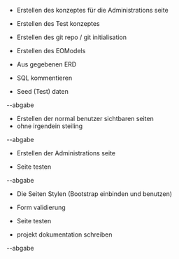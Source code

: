 
* Erstellen des konzeptes für die Administrations seite

* Erstellen des Test konzeptes

* Erstellen des git repo / git initialisation

* Erstellen des EOModels
 * Aus gegebenen ERD
 * SQL kommentieren
 * Seed (Test) daten

--abgabe

* Erstellen der normal benutzer sichtbaren seiten
 * ohne irgendein steiling

--abgabe

* Erstellen der Administrations seite

* Seite testen

--abgabe

* Die Seiten Stylen (Bootstrap einbinden und benutzen)

* Form validierung

* Seite testen

* projekt dokumentation schreiben

--abgabe

